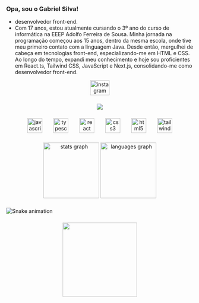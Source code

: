 ### Opa, sou o Gabriel Silva!
- desenvolvedor front-end.
- Com 17 anos, estou atualmente cursando o 3º ano do curso de informática na EEEP Adolfo Ferreira de Sousa. Minha jornada na programação começou aos 15 anos, dentro da mesma escola, onde tive meu primeiro contato com a linguagem Java. Desde então, mergulhei de cabeça em tecnologias front-end, especializando-me em HTML e CSS. Ao longo do tempo, expandi meu conhecimento e hoje sou proficientes em React.ts, Tailwind CSS, JavaScript e Next.js, consolidando-me como desenvolvedor front-end.

<div align="center">
  <a href="https://www.instagram.com/gsylvaaa/" target="_blank">
    <img src="https://raw.githubusercontent.com/maurodesouza/profile-readme-generator/master/src/assets/icons/social/instagram/default.svg" width="52" height="40" alt="instagram logo"  />
  </a>
</div>

###

<div align="center">
  <img src="https://profile-counter.glitch.me/gabriellxz/count.svg?"  />
</div>

###

<div align="center">
  <img src="https://cdn.jsdelivr.net/gh/devicons/devicon/icons/javascript/javascript-original.svg" height="40" alt="javascript logo"  />
  <img width="22" />
  <img src="https://cdn.jsdelivr.net/gh/devicons/devicon/icons/typescript/typescript-original.svg" height="40" alt="typescript logo"  />
  <img width="22" />
  <img src="https://cdn.jsdelivr.net/gh/devicons/devicon/icons/react/react-original.svg" height="40" alt="react logo"  />
  <img width="22" />
  <img src="https://cdn.jsdelivr.net/gh/devicons/devicon/icons/css3/css3-original.svg" height="40" alt="css3 logo"  />
  <img width="22" />
  <img src="https://cdn.jsdelivr.net/gh/devicons/devicon/icons/html5/html5-original.svg" height="40" alt="html5 logo"  />
  <img width="22" />
  <img src="https://cdn.jsdelivr.net/gh/devicons/devicon/icons/tailwindcss/tailwindcss-original-wordmark.svg" height="40" alt="tailwindcss logo"  />
</div>

###

<div align="center">
  <img src="https://github-readme-stats.vercel.app/api?username=gabriellxz&hide_title=false&hide_rank=false&show_icons=true&include_all_commits=true&count_private=true&disable_animations=false&theme=merko&locale=pt-br&hide_border=false&order=1" height="150" alt="stats graph"  />
  <img src="https://github-readme-stats.vercel.app/api/top-langs?username=gabriellxz&locale=pt-br&hide_title=false&layout=compact&card_width=320&langs_count=5&theme=merko&hide_border=false&order=2" height="150" alt="languages graph"  />
</div>

###

<img src="https://raw.githubusercontent.com/gabriellxz/gabriellxz/output/snake.svg" alt="Snake animation" />

###

<div align="center">
  <img height="200" src="https://classic.exame.com/wp-content/uploads/2022/04/abel-e1649413702461.jpg?quality=70&strip=info&w=1024"  />
</div>

###

